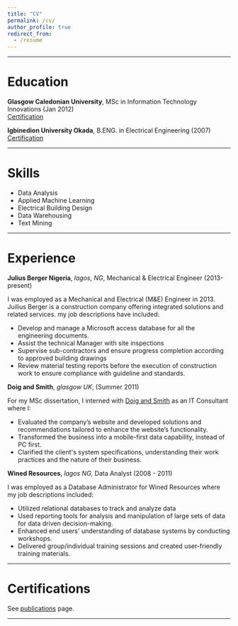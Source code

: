 ```yaml
---
title: "CV"
permalink: /cv/
author_profile: true
redirect_from:
  - /resume
---
```


***

# Education

**Glasgow Caledonian University**, MSc in Information Technology Innovations (Jan 2012)    
[Certification](https://github.com/cduvallet/phd-thesis/blob/master/duvallet_thesis_final.pdf)

**Igbinedion University Okada**, B.ENG. in Electrical Engineering (2007)   
[Certification](https://github.com/cduvallet/phd-thesis/blob/master/duvallet_thesis_final.pdf)

***

# Skills

* Data Analysis
* Applied Machine Learning
* Electrical Building Design
* Data Warehousing
* Text Mining

***

# Experience

**Julius Berger Nigeria**, _lagos, NG_, Mechanical & Electrical Engineer (2013-present)  

I was employed as a Mechanical and Electrical (M&E) Engineer in 2013. Juilius Berger is a construction company offering integrated
solutions and related services. my job descriptions have included:
* Develop and manage a Microsoft access database for all the engineering documents.
* Assist the technical Manager with site inspections
* Supervise sub-contractors and ensure progress completion according to approved building drawings
* Review material testing reports before the execution of construction work to ensure compliance with guideline and standards.


**Doig and Smith**, _glasgow UK_, (Summer 2011)  

For my MSc dissertation, I interned with [Doig and Smith]() as an IT Consultant where I: 
* Evaluated the company’s website and developed solutions and recommendations tailored to enhance the website’s functionality.
* Transformed the business into a mobile-first data capability, instead of PC first.
* Clarified the client's system specifications, understanding their work practices and the nature of their business.


**Wined Resources**, _lagos NG_, Data Analyst (2008 - 2011)

I was employed as a Database Administrator for Wined Resources where my job descriptions included:
* Utilized relational databases  to track and analyze data
* Used reporting tools for analysis and manipulation of large sets of data for data driven decision-making.
* Enhanced end users' understanding of database systems by conducting workshops.
* Delivered group/individual training sessions and created user-friendly training materials.


***

# Certifications

See [publications](/publications/) page.

***






